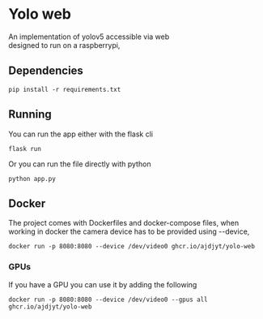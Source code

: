 # Yolo web
An implementation of yolov5 accessible via web  
designed to run on a raspberrypi,  

## Dependencies  
```
pip install -r requirements.txt
```

## Running
You can run the app either with the flask cli
```
flask run
```
Or you can run the file directly with python
```
python app.py
```

## Docker
The project comes with Dockerfiles and docker-compose files, when working in docker the camera device has to be provided using --device,
```
docker run -p 8080:8080 --device /dev/video0 ghcr.io/ajdjyt/yolo-web
```

### GPUs
If you have a GPU you can use it by adding the following 
```
docker run -p 8080:8080 --device /dev/video0 --gpus all ghcr.io/ajdjyt/yolo-web
```
